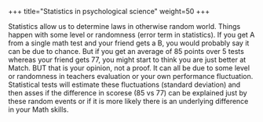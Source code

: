 +++
title="Statistics in psychological science"
weight=50
+++

Statistics allow us to determine laws in otherwise random world. Things happen with some level or randomness (error term in statistics). If you get A from a single math test and your friend gets a B, you would probably say it can be due to chance. But if you get an average of 85 points over 5 tests whereas your friend gets 77, you might start to think you are just better at Match. BUT that is your opinion, not a proof. It can all be due to some level or randomness in teachers evaluation or your own performance fluctuation. Statistical tests will estimate these fluctuations (standard deviation) and then asses if the difference in scorese (85 vs 77) can be explained just by these random events or if it is more likely there is an underlying difference in your Math skills.

